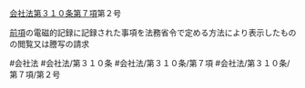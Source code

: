 [会社法第３１０条第７項](会社法＿＿＿＿第３１０条第７項)第２号

[前項](会社法＿＿＿＿第３１０条第６項)の電磁的記録に記録された事項を法務省令で定める方法により表示したものの閲覧又は謄写の請求


#会社法
#会社法/第３１０条
#会社法/第３１０条/第７項
#会社法/第３１０条/第７項/第２号
